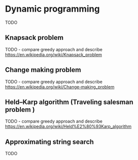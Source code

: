 # Dynamic programming

TODO

## Knapsack problem

TODO - compare greedy approach and describe
https://en.wikipedia.org/wiki/Knapsack_problem

## Change making problem

TODO - compare greedy approach and describe
https://en.wikipedia.org/wiki/Change-making_problem


## Held–Karp algorithm (Traveling salesman problem )

TODO - compare greedy approach and describe
https://en.wikipedia.org/wiki/Held%E2%80%93Karp_algorithm

## Approximating string search

TODO